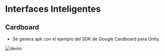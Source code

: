 # Interfaces Inteligentes
## Cardboard

- Se genera apk con el ejemplo del SDK de Google Cardboard para Unity.

![demo](demos/ej.gif)
